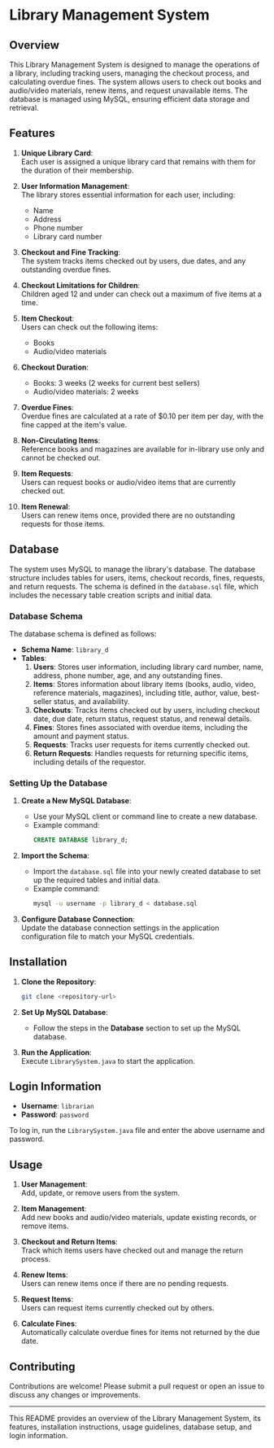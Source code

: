 
# Library Management System

## Overview

This Library Management System is designed to manage the operations of a library, including tracking users, managing the checkout process, and calculating overdue fines. The system allows users to check out books and audio/video materials, renew items, and request unavailable items. The database is managed using MySQL, ensuring efficient data storage and retrieval.

## Features

1. **Unique Library Card**:  
   Each user is assigned a unique library card that remains with them for the duration of their membership.

2. **User Information Management**:  
   The library stores essential information for each user, including:
   - Name
   - Address
   - Phone number
   - Library card number

3. **Checkout and Fine Tracking**:  
   The system tracks items checked out by users, due dates, and any outstanding overdue fines.

4. **Checkout Limitations for Children**:  
   Children aged 12 and under can check out a maximum of five items at a time.

5. **Item Checkout**:  
   Users can check out the following items:
   - Books
   - Audio/video materials

6. **Checkout Duration**:  
   - Books: 3 weeks (2 weeks for current best sellers)
   - Audio/video materials: 2 weeks

7. **Overdue Fines**:  
   Overdue fines are calculated at a rate of $0.10 per item per day, with the fine capped at the item's value.

8. **Non-Circulating Items**:  
   Reference books and magazines are available for in-library use only and cannot be checked out.

9. **Item Requests**:  
   Users can request books or audio/video items that are currently checked out.

10. **Item Renewal**:  
    Users can renew items once, provided there are no outstanding requests for those items.

## Database

The system uses MySQL to manage the library's database. The database structure includes tables for users, items, checkout records, fines, requests, and return requests. The schema is defined in the `database.sql` file, which includes the necessary table creation scripts and initial data.

### Database Schema

The database schema is defined as follows:

- **Schema Name**: `library_d`
- **Tables**:
  1. **Users**: Stores user information, including library card number, name, address, phone number, age, and any outstanding fines.
  2. **Items**: Stores information about library items (books, audio, video, reference materials, magazines), including title, author, value, best-seller status, and availability.
  3. **Checkouts**: Tracks items checked out by users, including checkout date, due date, return status, request status, and renewal details.
  4. **Fines**: Stores fines associated with overdue items, including the amount and payment status.
  5. **Requests**: Tracks user requests for items currently checked out.
  6. **Return Requests**: Handles requests for returning specific items, including details of the requestor.

### Setting Up the Database

1. **Create a New MySQL Database**:
   - Use your MySQL client or command line to create a new database.
   - Example command:
     ```sql
     CREATE DATABASE library_d;
     ```

2. **Import the Schema**:
   - Import the `database.sql` file into your newly created database to set up the required tables and initial data.
   - Example command:
     ```bash
     mysql -u username -p library_d < database.sql
     ```

3. **Configure Database Connection**:  
   Update the database connection settings in the application configuration file to match your MySQL credentials.

## Installation

1. **Clone the Repository**:  
   ```bash
   git clone <repository-url>
   ```

2. **Set Up MySQL Database**:
   - Follow the steps in the **Database** section to set up the MySQL database.

3. **Run the Application**:  
   Execute `LibrarySystem.java` to start the application.

## Login Information

- **Username**: `librarian`
- **Password**: `password`

To log in, run the `LibrarySystem.java` file and enter the above username and password.

## Usage

1. **User Management**:  
   Add, update, or remove users from the system.

2. **Item Management**:  
   Add new books and audio/video materials, update existing records, or remove items.

3. **Checkout and Return Items**:  
   Track which items users have checked out and manage the return process.

4. **Renew Items**:  
   Users can renew items once if there are no pending requests.

5. **Request Items**:  
   Users can request items currently checked out by others.

6. **Calculate Fines**:  
   Automatically calculate overdue fines for items not returned by the due date.

## Contributing

Contributions are welcome! Please submit a pull request or open an issue to discuss any changes or improvements.

---

This README provides an overview of the Library Management System, its features, installation instructions, usage guidelines, database setup, and login information.
